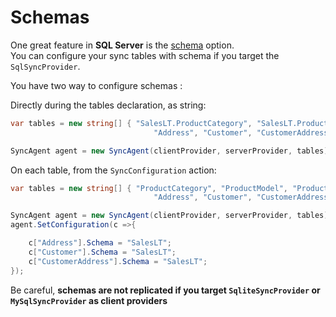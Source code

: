 # Schemas

One great feature in **SQL Server** is the [schema](https://technet.microsoft.com/en-us/library/dd283095%28v=sql.100%29.aspx?f=255&MSPPError=-2147217396) option.     
You can configure your sync tables with schema if you target the `SqlSyncProvider`.

You have two way to configure schemas :  

Directly during the tables declaration, as string:

``` csharp
var tables = new string[] { "SalesLT.ProductCategory", "SalesLT.ProductModel", "SalesLT.Product",
                                "Address", "Customer", "CustomerAddress"};

SyncAgent agent = new SyncAgent(clientProvider, serverProvider, tables);
```

On each table, from the `SyncConfiguration` action:

``` csharp
var tables = new string[] { "ProductCategory", "ProductModel", "Product",
                                "Address", "Customer", "CustomerAddress"};

SyncAgent agent = new SyncAgent(clientProvider, serverProvider, tables);
agent.SetConfiguration(c =>{

    c["Address"].Schema = "SalesLT";
    c["Customer"].Schema = "SalesLT";
    c["CustomerAddress"].Schema = "SalesLT";
});

```
Be careful, **schemas are not replicated if you target `SqliteSyncProvider` or `MySqlSyncProvider` as client providers**
